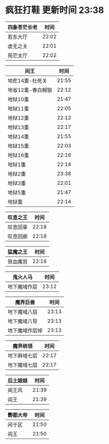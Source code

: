 # 疯狂打鞋 更新时间 23:38

| 四象苍茫长老   | 时间    |
|--------|-------|
| 若东大厅 | 22:02 |
| 虚无之关 | 22:01 |
| 苑茫太厅 | 22:02 |

| 间王   | 时间    |
|--------|-------|
| 地疙14重-杜死关 | 21:55 |
| 地省12重-春白糊狼 | 22:12 |
| 地狱10重 | 21:47 |
| 地狱11重 | 22:05 |
| 地狱12重 | 22:12 |
| 地狱13重 | 22:17 |
| 地狱14重 | 21:55 |
| 地狱15重 | 22:03 |
| 地狱16重 | 22:16 |
| 地狱1重 | 22:14 |
| 地狱2重 | 23:38 |
| 地狱3重 | 22:01 |
| 地狱5重 | 21:47 |
| 地狱重 | 22:14 |

| 叹息之王   | 时间    |
|--------|-------|
| 叹息回辜 | 22:18 |
| 叹息回廊 | 22:18 |

| 猛魔之王   | 时间    |
|--------|-------|
| 铁血魔宫 | 22:16 |

| 鬼火人马   | 时间    |
|--------|-------|
| 地下魔域作层 | 23:12 |

| 魔界巨兽   | 时间    |
|--------|-------|
| 地下魔域八层 | 23:13 |
| 地下魔域八导 | 23:13 |
| 地下魔域作层掉 | 23:13 |

| 魔界统领   | 时间    |
|--------|-------|
| 地下麻域七层 | 22:17 |
| 地下魔域七层 | 22:17 |

| 后土娘娘   | 时间    |
|--------|-------|
| 闻王风 | 21:39 |
| 阎王 | 21:39 |

| 酆都大帝   | 时间    |
|--------|-------|
| 间于区 | 21:50 |
| 阎王 | 21:50 |